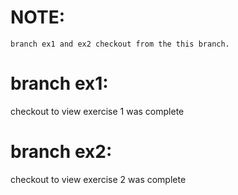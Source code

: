 # NOTE:
`` branch ex1 and ex2 checkout from the this branch. ``

# branch ex1:
checkout to view exercise 1 was complete

# branch ex2:
checkout to view exercise 2 was complete
